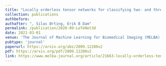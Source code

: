 ```yaml
---
title: "Locally orderless tensor networks for classifying two- and three-dimensional medical images"
collection: publications
authbefore:
authafter: ", Silas Ørting, Erik B Dam"
permalink: /publication/2020-09-LoTeNet3d
date: 2021-03-01
venue: 'The Journal of Machine Learning for Biomedical Imaging (MELBA)'
pubtype: 'journal'
paperurl: https://arxiv.org/abs/2009.12280v2
pdf: https://arxiv.org/pdf/2009.12280v2
link: https://www.melba-journal.org/article/21663-locally-orderless-tensor-networks-for-classifying-two-and-three-dimensional-medical-images
---
```


